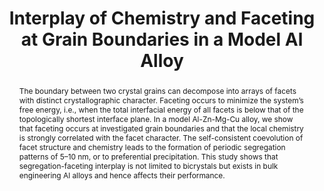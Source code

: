 ---
title: "Interplay of Chemistry and Faceting at Grain Boundaries in a Model Al Alloy"
journal: Phys. Rev. Lett. 124, 106102
authors:
  - Huan Zhao
  - Liam Huber
  - Wenjun Lu
  - Nicolas J. Peter
  - Dayong An
  - Frédéric De Geuser
  - Gerhard Dehm
  - Dirk Ponge
  - Jörg Neugebauer
  - Baptiste Gault
  - Dierk Raabe
abstract: The boundary between two crystal grains can decompose into arrays of facets with distinct crystallographic character. Faceting occurs to minimize the system’s free energy, i.e., when the total interfacial energy of all facets is below that of the topologically shortest interface plane. In a model Al-Zn-Mg-Cu alloy, we show that faceting occurs at investigated grain boundaries and that the local chemistry is strongly correlated with the facet character. The self-consistent coevolution of facet structure and chemistry leads to the formation of periodic segregation patterns of 5–10 nm, or to preferential precipitation. This study shows that segregation-faceting interplay is not limited to bicrystals but exists in bulk engineering Al alloys and hence affects their performance.
full-text: https://doi.org/10.1103/PhysRevLett.124.106102
---